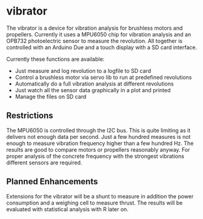 # vibrator
The vibrator is a device for vibration analysis for brushless motors and propellers. Currently it uses a MPU6050 chip for vibration analysis and an OPB732 photoelectric sensor to measure the revolution. All together is controlled with an Arduino Due and a touch display with a SD card interface. 

Currently these functions are available:

* Just measure and log revolution to a logfile to SD card
* Control a brushless motor via servo lib to run at predefined revolutions
* Automatically do a full vibration analysis at different revolutions
* Just watch all the sensor data graphically in a plot and printed
* Manage the files on SD card

## Restrictions

The MPU6050 is controlled through the I2C bus. This is quite limiting as it delivers not enough data per second. Just a few hundred measures is not enough to measure vibration frequency higher than a few hundred Hz. The results are good to compare motors or propellers reasonably anyway. For proper analysis of the concrete frequency with the strongest vibrations different sensors are required. 

## Planned Enhancements

Extensions for the vibrator will be a shunt to measure in addition the power consumption and a weighing cell to measure thrust. The results will be evaluated with statistical analysis with R later on.
 




